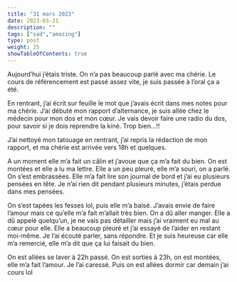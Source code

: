 ```yaml
---
title: "31 mars 2023"
date: 2023-03-31
description: ""
tags: ["sad","amazing"]
type: post
weight: 25
showTableOfContents: true
---
```


Aujourd’hui j’étais triste. On n’a pas beaucoup parlé avec ma chérie. Le cours de référencement est passé assez vite, je suis passée à l’oral ça a été.

En rentrant, j’ai écrit sur feuille le mot que j’avais écrit dans mes notes pour ma chérie. J’ai débuté mon rapport d’alternance, je suis allée chez le médecin pour mon dos et mon cœur. Je vais devoir faire une radio du dos, pour savoir si je dois reprendre la kiné. Trop bien…!!

J’ai nettoyé mon tatouage en rentrant, j’ai repris la rédaction de mon rapport, et ma chérie est arrivée vers 18h et quelques.

A un moment elle m’a fait un câlin et j’avoue que ça m’a fait du bien. On est montées et elle a lu ma lettre. Elle a un peu pleuré, elle m’a souri, on a parlé. On s’est embrassées. Elle m’a fait lire son journal de bord et j’ai eu plusieurs pensées en tête. Je n’ai rien dit pendant plusieurs minutes, j’étais perdue dans mes pensées.

On s’est tapées les fesses lol, puis elle m’a baisé. J’avais envie de faire l’amour mais ce qu’elle m’a fait m’allait très bien. On a dû aller manger. Elle a dû appelé quelqu’un, je ne vais pas détailler mais j’ai vraiment eu mal au cœur pour elle. Elle a beaucoup pleuré et j’ai essayé de l’aider en restant moi-même. Je l’ai écouté parler, sans répondre. Et je suis heureuse car elle m’a remercié, elle m’a dit que ça lui faisait du bien.

On est allées se laver à 22h passé. On est sorties à 23h, on est montées, elle m’a fait l’amour. Je l’ai caressé. Puis on est allées dormir car demain j’ai cours lol